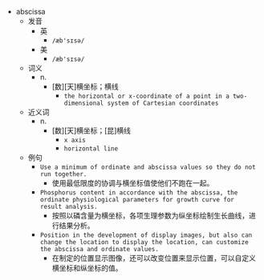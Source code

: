 - abscissa
  - 发音
    - 英
      - `/æb'sɪsə/`
    - 美
      - `/æb'sɪsə/`
  - 词义
    - n.
      - [数][天]横坐标；横线
        - `the horizontal or x-coordinate of a point in a two-dimensional system of Cartesian coordinates`
  - 近义词
    - n.
      - [数][天]横坐标；[昆]横线
        - `x axis`
        - `horizontal line`
  - 例句
    - `Use a minimum of ordinate and abscissa values so they do not run together.`
      - 使用最低限度的协调与横坐标值使他们不跑在一起。
    - `Phosphorus content in accordance with the abscissa, the ordinate physiological parameters for growth curve for result analysis.`
      - 按照以磷含量为横坐标，各项生理参数为纵坐标绘制生长曲线，进行结果分析。
    - `Position in the development of display images, but also can change the location to display the location, can customize the abscissa and ordinate values.`
      - 在制定的位置显示图像，还可以改变位置来显示位置，可以自定义横坐标和纵坐标的值。

